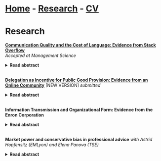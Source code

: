 # [Home](./index.html)  -  [Research](./research.html)  -  [CV](./CVlatest.pdf)<!-- - [Bio](./bio.html)-->

# Research
**[Communication Quality and the Cost of Language: Evidence from Stack Overflow](./CommunicationQualityCostLanguage_Bregolin.pdf)** <br>
*Accepted at Management Science*

<details>
  <summary style="font-size:14px"><b>Read abstract</b></summary>
 
<p style="font-size:14px"> 
The transmission of information is crucial for productivity and growth. However, language differences may limit its effectiveness. This is particularly relevant for knowledge platforms that aim to be global, given the cultural diversity of the pool of users. In this paper, I empirically investigate how the exogenous cost of language affects communication quality and the trade-offs faced by knowledge platforms in implementing their website in multiple languages. I exploit the staggered introduction of websites for languages other than English on a question-and-answer platform to demonstrate two main facts. First, non-native English speakers who contribute in English increase their answers' quality once able to use their native language, and their answers are more likely to solve the questioner's problem. The native-language answers drive the effect, which is larger when the question quality is higher and the incentives are stronger. Second, users who participate in their native language but not in English contribute lower-quality answers compared to those who contribute in English. This suggests that lower language barriers allow users with less expertise in the subject to participate. These results show that the platform should adopt multiple languages to maximise the quality of the information collected, although doing so may also result in an inflow of low-quality content from new users.
</p>
</details>
<br/>

**[Delegation as Incentive for Public Good Provision: Evidence from an Online Community](./AuthorityOnlineCommunities.pdf)** [NEW VERSION] _submitted_ 
<details>
  <summary style="font-size:14px"><b>Read abstract</b></summary>
  
<p style="font-size:14px">  
In many organisations, employees' learning and productivity rely on knowledge platforms' user-generated content, which has become a standard daily source of information for various tasks. As users contribute on a voluntary basis, platforms need to incentivise free effort. With data from Stack Exchange, I investigate whether users provide more and better quality contributions when endowed with more control over actions. Using a dynamic discrete choice model, I show that autonomy has positive marginal value that is heterogeneous across different types of users. I simulate counterfactuals with different designs. The results show that the platform would lose an important share of production and quality of content in the absence of delegation. When delegation is based on performance, the platform faces a trade-off, which depends on the composition of the community, and the tasks that the platform wants to incentivise.
</p>
</details>
<br/>

**Information Transmission and Organizational Form: Evidence from the Enron Corporation**
<details>
  <summary style="font-size:14px"><b>Read abstract</b></summary>

<p style="font-size:14px"> 
Organizational design is often meant to reduce inefficiencies in information transmissions within the organization. Building on the theoretical predictions of Crémer, Garicano, and Prat (2007), I exploit data from the Enron scandal to study how employees' language and communication depend on the hierarchy structure. I match a large database of emails from employees of the Enron corporation with data recovering the position in the company, obtaining a panel of 1557 employees. I find that workers in higher positions of the hierarchy use larger vocabularies and broader languages, but more specialized messages. Results support the hypothesis that higher-ranked employees adopt, in the communication network, a role of intermediation between specialized divisions, while lower-ranked employees may be the collectors of information.
</p>
</details>
<br/>

**Market power and conservative bias in professional advice** *with Astrid Hopfensitz (EMLyon) and Elena Panova (TSE)* 
<details>
  <summary style="font-size:14px"><b>Read abstract</b></summary>

<p style="font-size:14px"> 
A sizable literature on reputational cheap-talk suggests that professional advisors may confirm the common priors regardless of their true opinion, so as to appear "smart" and thereby increase the future demand for advice. We run an experiment to investigate whether- and to which extent confirming the common priors helps increasing demand for advice and whether- and how the answer depends on adviser market power.
</p>
</details>
